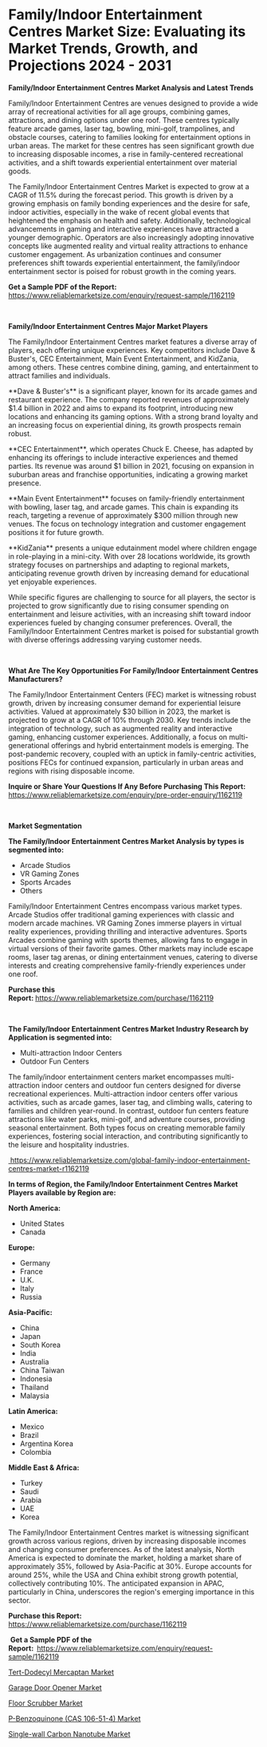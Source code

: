 <p><h1>Family/Indoor Entertainment Centres Market Size: Evaluating its Market Trends, Growth, and Projections 2024 - 2031</h1></p><p><strong>Family/Indoor Entertainment Centres Market Analysis and Latest Trends</strong></p>
<p><p>Family/Indoor Entertainment Centres are venues designed to provide a wide array of recreational activities for all age groups, combining games, attractions, and dining options under one roof. These centres typically feature arcade games, laser tag, bowling, mini-golf, trampolines, and obstacle courses, catering to families looking for entertainment options in urban areas. The market for these centres has seen significant growth due to increasing disposable incomes, a rise in family-centered recreational activities, and a shift towards experiential entertainment over material goods.</p><p>The Family/Indoor Entertainment Centres Market is expected to grow at a CAGR of 11.5% during the forecast period. This growth is driven by a growing emphasis on family bonding experiences and the desire for safe, indoor activities, especially in the wake of recent global events that heightened the emphasis on health and safety. Additionally, technological advancements in gaming and interactive experiences have attracted a younger demographic. Operators are also increasingly adopting innovative concepts like augmented reality and virtual reality attractions to enhance customer engagement. As urbanization continues and consumer preferences shift towards experiential entertainment, the family/indoor entertainment sector is poised for robust growth in the coming years.</p></p>
<p><strong>Get a Sample PDF of the Report:&nbsp;</strong> <a href="https://www.reliablemarketsize.com/enquiry/request-sample/1162119?utm_campaign=1180&utm_medium=2&utm_source=Github&utm_content=ia&utm_term=13102024&utm_id=familyindoor-entertainment-centres">https://www.reliablemarketsize.com/enquiry/request-sample/1162119</a></p>
<p>&nbsp;</p>
<p><strong>Family/Indoor Entertainment Centres Major Market Players</strong></p>
<p><p>The Family/Indoor Entertainment Centres market features a diverse array of players, each offering unique experiences. Key competitors include Dave & Buster's, CEC Entertainment, Main Event Entertainment, and KidZania, among others. These centres combine dining, gaming, and entertainment to attract families and individuals.</p><p>**Dave & Buster's** is a significant player, known for its arcade games and restaurant experience. The company reported revenues of approximately $1.4 billion in 2022 and aims to expand its footprint, introducing new locations and enhancing its gaming options. With a strong brand loyalty and an increasing focus on experiential dining, its growth prospects remain robust.</p><p>**CEC Entertainment**, which operates Chuck E. Cheese, has adapted by enhancing its offerings to include interactive experiences and themed parties. Its revenue was around $1 billion in 2021, focusing on expansion in suburban areas and franchise opportunities, indicating a growing market presence.</p><p>**Main Event Entertainment** focuses on family-friendly entertainment with bowling, laser tag, and arcade games. This chain is expanding its reach, targeting a revenue of approximately $300 million through new venues. The focus on technology integration and customer engagement positions it for future growth.</p><p>**KidZania** presents a unique edutainment model where children engage in role-playing in a mini-city. With over 28 locations worldwide, its growth strategy focuses on partnerships and adapting to regional markets, anticipating revenue growth driven by increasing demand for educational yet enjoyable experiences.</p><p>While specific figures are challenging to source for all players, the sector is projected to grow significantly due to rising consumer spending on entertainment and leisure activities, with an increasing shift toward indoor experiences fueled by changing consumer preferences. Overall, the Family/Indoor Entertainment Centres market is poised for substantial growth with diverse offerings addressing varying customer needs.</p></p>
<p>&nbsp;</p>
<p><strong>What Are The Key Opportunities For Family/Indoor Entertainment Centres Manufacturers?</strong></p>
<p><p>The Family/Indoor Entertainment Centers (FEC) market is witnessing robust growth, driven by increasing consumer demand for experiential leisure activities. Valued at approximately $30 billion in 2023, the market is projected to grow at a CAGR of 10% through 2030. Key trends include the integration of technology, such as augmented reality and interactive gaming, enhancing customer experiences. Additionally, a focus on multi-generational offerings and hybrid entertainment models is emerging. The post-pandemic recovery, coupled with an uptick in family-centric activities, positions FECs for continued expansion, particularly in urban areas and regions with rising disposable income.</p></p>
<p><strong>Inquire or Share Your Questions If Any Before Purchasing This Report:</strong> <a href="https://www.reliablemarketsize.com/enquiry/pre-order-enquiry/1162119?utm_campaign=1180&utm_medium=2&utm_source=Github&utm_content=ia&utm_term=13102024&utm_id=familyindoor-entertainment-centres">https://www.reliablemarketsize.com/enquiry/pre-order-enquiry/1162119</a></p>
<p>&nbsp;</p>
<p><strong>Market Segmentation</strong></p>
<p><strong>The Family/Indoor Entertainment Centres Market Analysis by types is segmented into:</strong></p>
<p><ul><li>Arcade Studios</li><li>VR Gaming Zones</li><li>Sports Arcades</li><li>Others</li></ul></p>
<p><p>Family/Indoor Entertainment Centres encompass various market types. Arcade Studios offer traditional gaming experiences with classic and modern arcade machines. VR Gaming Zones immerse players in virtual reality experiences, providing thrilling and interactive adventures. Sports Arcades combine gaming with sports themes, allowing fans to engage in virtual versions of their favorite games. Other markets may include escape rooms, laser tag arenas, or dining entertainment venues, catering to diverse interests and creating comprehensive family-friendly experiences under one roof.</p></p>
<p><strong>Purchase this Report:&nbsp;</strong><a href="https://www.reliablemarketsize.com/purchase/1162119?utm_campaign=1180&utm_medium=2&utm_source=Github&utm_content=ia&utm_term=13102024&utm_id=familyindoor-entertainment-centres">https://www.reliablemarketsize.com/purchase/1162119</a></p>
<p>&nbsp;</p>
<p><strong>The Family/Indoor Entertainment Centres Market Industry Research by Application is segmented into:</strong></p>
<p><ul><li>Multi-attraction Indoor Centers</li><li>Outdoor Fun Centers</li></ul></p>
<p><p>The family/indoor entertainment centers market encompasses multi-attraction indoor centers and outdoor fun centers designed for diverse recreational experiences. Multi-attraction indoor centers offer various activities, such as arcade games, laser tag, and climbing walls, catering to families and children year-round. In contrast, outdoor fun centers feature attractions like water parks, mini-golf, and adventure courses, providing seasonal entertainment. Both types focus on creating memorable family experiences, fostering social interaction, and contributing significantly to the leisure and hospitality industries.</p></p>
<p><a href="https://www.reliablemarketsize.com/global-family-indoor-entertainment-centres-market-r1162119?utm_campaign=1180&utm_medium=2&utm_source=Github&utm_content=ia&utm_term=13102024&utm_id=familyindoor-entertainment-centres">&nbsp;https://www.reliablemarketsize.com/global-family-indoor-entertainment-centres-market-r1162119</a></p>
<p><strong>In terms of Region, the Family/Indoor Entertainment Centres Market Players available by Region are:</strong></p>
<p>
    <p> <strong> North America: </strong>
        <ul>
            <li>United States</li>
            <li>Canada</li>
        </ul>
        </p> 
    <p> <strong> Europe: </strong>
        <ul>
            <li>Germany</li>
            <li>France</li>
            <li>U.K.</li>
            <li>Italy</li>
            <li>Russia</li>
        </ul>
        </p> 
    <p> <strong> Asia-Pacific: </strong>
        <ul>
            <li>China</li>
            <li>Japan</li>
            <li>South Korea</li>
            <li>India</li>
            <li>Australia</li>
            <li>China Taiwan</li>
            <li>Indonesia</li>
            <li>Thailand</li>
            <li>Malaysia</li>
        </ul>
        </p> 
    <p> <strong> Latin America: </strong>
        <ul>
            <li>Mexico</li>
            <li>Brazil</li>
            <li>Argentina Korea</li>
            <li>Colombia</li>
        </ul>
        </p> 
    <p> <strong> Middle East & Africa: </strong>
        <ul>
            <li>Turkey</li>
            <li>Saudi</li>
            <li>Arabia</li>
            <li>UAE</li>
            <li>Korea</li>
        </ul>
    </p>
    </p>
<p><p>The Family/Indoor Entertainment Centres market is witnessing significant growth across various regions, driven by increasing disposable incomes and changing consumer preferences. As of the latest analysis, North America is expected to dominate the market, holding a market share of approximately 35%, followed by Asia-Pacific at 30%. Europe accounts for around 25%, while the USA and China exhibit strong growth potential, collectively contributing 10%. The anticipated expansion in APAC, particularly in China, underscores the region's emerging importance in this sector.</p></p>
<p><strong>Purchase this Report: </strong><a href="https://www.reliablemarketsize.com/purchase/1162119?utm_campaign=1180&utm_medium=2&utm_source=Github&utm_content=ia&utm_term=13102024&utm_id=familyindoor-entertainment-centres">https://www.reliablemarketsize.com/purchase/1162119</a></p>
<p>&nbsp;<strong>Get a Sample PDF of the Report:&nbsp;&nbsp;</strong><a href="https://www.reliablemarketsize.com/enquiry/request-sample/1162119?utm_campaign=1180&utm_medium=2&utm_source=Github&utm_content=ia&utm_term=13102024&utm_id=familyindoor-entertainment-centres">https://www.reliablemarketsize.com/enquiry/request-sample/1162119</a></p>
<p><strong></strong></p>
<p><p><a href="https://www.linkedin.com/pulse/tert-dodecyl-mercaptan-market-shifts-strategic-analysis-2024-2031-chpxc?utm_campaign=1180&utm_medium=2&utm_source=Github&utm_content=ia&utm_term=13102024&utm_id=familyindoor-entertainment-centres">Tert-Dodecyl Mercaptan Market</a></p><p><a href="https://issuu.com/reportprime-2/docs/garage-door-opener-market-size-2030_2761107c15c06d?utm_campaign=1180&utm_medium=2&utm_source=Github&utm_content=ia&utm_term=13102024&utm_id=familyindoor-entertainment-centres">Garage Door Opener Market</a></p><p><a href="https://issuu.com/reportprime-2/docs/floor-scrubber-market-size-2030.ppt_b72b4dec741b91?utm_campaign=1180&utm_medium=2&utm_source=Github&utm_content=ia&utm_term=13102024&utm_id=familyindoor-entertainment-centres">Floor Scrubber Market</a></p><p><a href="https://www.linkedin.com/pulse/p-benzoquinone-cas-106-51-4-industry-sector-market-dynamics-kvppc?utm_campaign=1180&utm_medium=2&utm_source=Github&utm_content=ia&utm_term=13102024&utm_id=familyindoor-entertainment-centres">P-Benzoquinone (CAS 106-51-4) Market</a></p><p><a href="https://www.linkedin.com/pulse/single-wall-carbon-nanotube-market-emerging-trends-future-prospects-9bp7c?utm_campaign=1180&utm_medium=2&utm_source=Github&utm_content=ia&utm_term=13102024&utm_id=familyindoor-entertainment-centres">Single-wall Carbon Nanotube Market</a></p></p>